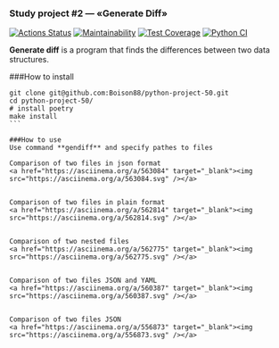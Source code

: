 ### Study project #2 — «Generate Diff»
[![Actions Status](https://github.com/Boison88/python-project-50/workflows/hexlet-check/badge.svg)](https://github.com/Boison88/python-project-50/actions)
[![Maintainability](https://api.codeclimate.com/v1/badges/f3a5c2d5285b2e03bc99/maintainability)](https://codeclimate.com/github/Boison88/python-project-50/maintainability)
[![Test Coverage](https://api.codeclimate.com/v1/badges/f3a5c2d5285b2e03bc99/test_coverage)](https://codeclimate.com/github/Boison88/python-project-50/test_coverage)
[![Python CI](https://github.com/Boison88/python-project-50/actions/workflows/pyci.yml/badge.svg)](https://github.com/Boison88/python-project-50/actions/workflows/pyci.yml)


**Generate diff** is a program that finds the differences between two data structures.  

###How to install
````
git clone git@github.com:Boison88/python-project-50.git
cd python-project-50/
# install poetry
make install
```

###How to use
Use command **gendiff** and specify pathes to files

Comparison of two files in json format  
<a href="https://asciinema.org/a/563084" target="_blank"><img src="https://asciinema.org/a/563084.svg" /></a>


Comparison of two files in plain format  
<a href="https://asciinema.org/a/562814" target="_blank"><img src="https://asciinema.org/a/562814.svg" /></a>


Comparison of two nested files  
<a href="https://asciinema.org/a/562775" target="_blank"><img src="https://asciinema.org/a/562775.svg" /></a>


Comparison of two files JSON and YAML  
<a href="https://asciinema.org/a/560387" target="_blank"><img src="https://asciinema.org/a/560387.svg" /></a>


Comparison of two files JSON  
<a href="https://asciinema.org/a/556873" target="_blank"><img src="https://asciinema.org/a/556873.svg" /></a>
